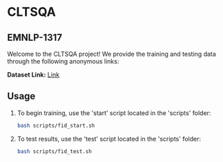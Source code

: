 # CLTSQA

## EMNLP-1317

Welcome to the CLTSQA project! We provide the training and testing data through the following anonymous links:

**Dataset Link:** [Link](https://drive.google.com/file/d/1n5MaspeiIv2pNDgk2UjaJIEvkvHD3BE7/view?usp=drive_link)

## Usage

1. To begin training, use the 'start' script located in the 'scripts' folder:

   ```bash
   bash scripts/fid_start.sh

2. To test results, use the 'test' script located in the 'scripts' folder:

   ```bash
   bash scripts/fid_test.sh
